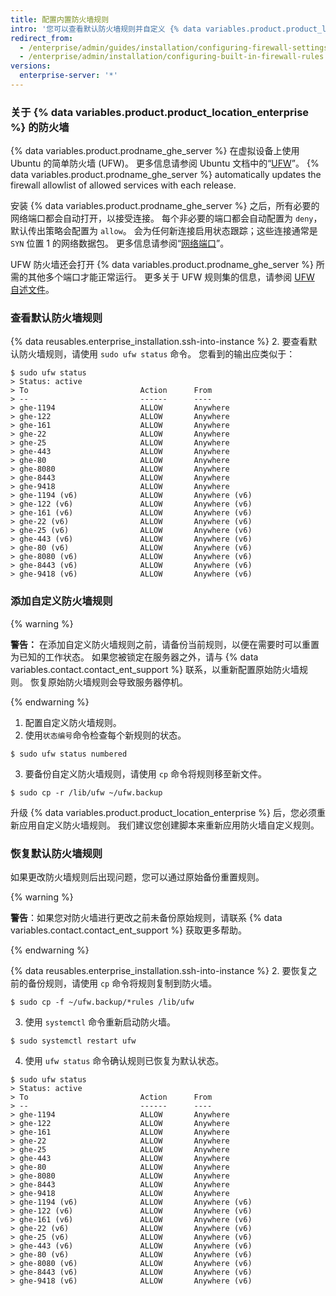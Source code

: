 ```yaml
---
title: 配置内置防火墙规则
intro: '您可以查看默认防火墙规则并自定义 {% data variables.product.product_location_enterprise %} 的规则。'
redirect_from:
  - /enterprise/admin/guides/installation/configuring-firewall-settings/
  - /enterprise/admin/installation/configuring-built-in-firewall-rules
versions:
  enterprise-server: '*'
---
```


### 关于 {% data variables.product.product_location_enterprise %} 的防火墙

{% data variables.product.prodname_ghe_server %} 在虚拟设备上使用 Ubuntu 的简单防火墙 (UFW)。 更多信息请参阅 Ubuntu 文档中的“[UFW](https://help.ubuntu.com/community/UFW)”。 {% data variables.product.prodname_ghe_server %} automatically updates the firewall allowlist of allowed services with each release.

安装 {% data variables.product.prodname_ghe_server %} 之后，所有必要的网络端口都会自动打开，以接受连接。 每个非必要的端口都会自动配置为 `deny`，默认传出策略会配置为 `allow`。 会为任何新连接启用状态跟踪；这些连接通常是 `SYN` 位置 1 的网络数据包。 更多信息请参阅“[网络端口](/enterprise/admin/guides/installation/network-ports)”。

UFW 防火墙还会打开 {% data variables.product.prodname_ghe_server %} 所需的其他多个端口才能正常运行。 更多关于 UFW 规则集的信息，请参阅 [UFW 自述文件](https://bazaar.launchpad.net/~jdstrand/ufw/0.30-oneiric/view/head:/README#L213)。

### 查看默认防火墙规则

{% data reusables.enterprise_installation.ssh-into-instance %}
2. 要查看默认防火墙规则，请使用 `sudo ufw status` 命令。 您看到的输出应类似于：
  ```shell
  $ sudo ufw status
  > Status: active
  > To                         Action      From
  > --                         ------      ----
  > ghe-1194                   ALLOW       Anywhere
  > ghe-122                    ALLOW       Anywhere
  > ghe-161                    ALLOW       Anywhere
  > ghe-22                     ALLOW       Anywhere
  > ghe-25                     ALLOW       Anywhere
  > ghe-443                    ALLOW       Anywhere
  > ghe-80                     ALLOW       Anywhere
  > ghe-8080                   ALLOW       Anywhere
  > ghe-8443                   ALLOW       Anywhere
  > ghe-9418                   ALLOW       Anywhere
  > ghe-1194 (v6)              ALLOW       Anywhere (v6)
  > ghe-122 (v6)               ALLOW       Anywhere (v6)
  > ghe-161 (v6)               ALLOW       Anywhere (v6)
  > ghe-22 (v6)                ALLOW       Anywhere (v6)
  > ghe-25 (v6)                ALLOW       Anywhere (v6)
  > ghe-443 (v6)               ALLOW       Anywhere (v6)
  > ghe-80 (v6)                ALLOW       Anywhere (v6)
  > ghe-8080 (v6)              ALLOW       Anywhere (v6)
  > ghe-8443 (v6)              ALLOW       Anywhere (v6)
  > ghe-9418 (v6)              ALLOW       Anywhere (v6)
  ```

### 添加自定义防火墙规则

{% warning %}

**警告：** 在添加自定义防火墙规则之前，请备份当前规则，以便在需要时可以重置为已知的工作状态。 如果您被锁定在服务器之外，请与 {% data variables.contact.contact_ent_support %} 联系，以重新配置原始防火墙规则。 恢复原始防火墙规则会导致服务器停机。

{% endwarning %}

1. 配置自定义防火墙规则。
2. 使用`状态编号`命令检查每个新规则的状态。
  ```shell
  $ sudo ufw status numbered
  ```
3. 要备份自定义防火墙规则，请使用 `cp` 命令将规则移至新文件。
  ```shell
  $ sudo cp -r /lib/ufw ~/ufw.backup
  ```

升级 {% data variables.product.product_location_enterprise %} 后，您必须重新应用自定义防火墙规则。 我们建议您创建脚本来重新应用防火墙自定义规则。

### 恢复默认防火墙规则

如果更改防火墙规则后出现问题，您可以通过原始备份重置规则。

{% warning %}

**警告**：如果您对防火墙进行更改之前未备份原始规则，请联系 {% data variables.contact.contact_ent_support %} 获取更多帮助。

{% endwarning %}

{% data reusables.enterprise_installation.ssh-into-instance %}
2. 要恢复之前的备份规则，请使用 `cp` 命令将规则复制到防火墙。
  ```shell
  $ sudo cp -f ~/ufw.backup/*rules /lib/ufw
  ```
3. 使用 `systemctl` 命令重新启动防火墙。
  ```shell
  $ sudo systemctl restart ufw
  ```
4. 使用 `ufw status` 命令确认规则已恢复为默认状态。
  ```shell
  $ sudo ufw status
  > Status: active
  > To                         Action      From
  > --                         ------      ----
  > ghe-1194                   ALLOW       Anywhere
  > ghe-122                    ALLOW       Anywhere
  > ghe-161                    ALLOW       Anywhere
  > ghe-22                     ALLOW       Anywhere
  > ghe-25                     ALLOW       Anywhere
  > ghe-443                    ALLOW       Anywhere
  > ghe-80                     ALLOW       Anywhere
  > ghe-8080                   ALLOW       Anywhere
  > ghe-8443                   ALLOW       Anywhere
  > ghe-9418                   ALLOW       Anywhere
  > ghe-1194 (v6)              ALLOW       Anywhere (v6)
  > ghe-122 (v6)               ALLOW       Anywhere (v6)
  > ghe-161 (v6)               ALLOW       Anywhere (v6)
  > ghe-22 (v6)                ALLOW       Anywhere (v6)
  > ghe-25 (v6)                ALLOW       Anywhere (v6)
  > ghe-443 (v6)               ALLOW       Anywhere (v6)
  > ghe-80 (v6)                ALLOW       Anywhere (v6)
  > ghe-8080 (v6)              ALLOW       Anywhere (v6)
  > ghe-8443 (v6)              ALLOW       Anywhere (v6)
  > ghe-9418 (v6)              ALLOW       Anywhere (v6)
  ```
